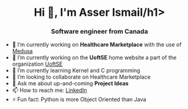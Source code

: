 <h1 align="center">Hi 👋, I'm Asser Ismail/h1>
<h3 align="center">Software engineer from Canada</h3>

- 🔭 I’m currently working on **Healthcare Marketplace** with the use of [Medusa](https://github.com/medusajs)
- 🔭 I’m currently working on the **UoftSE** home website a part of the organization [UoftSE](https://github.com/UofTSE)
- 🌱 I’m currently learning Kernel and C programming 
- 👯 I’m looking to collaborate on Healthcare Marketplace
- 💬 Ask me about up-and-coming **Project Ideas** 
- 📫 How to reach me: [LinkedIn](https://www.linkedin.com/in/asserismail/)
- ⚡ Fun fact: Python is more Object Oriented than Java

